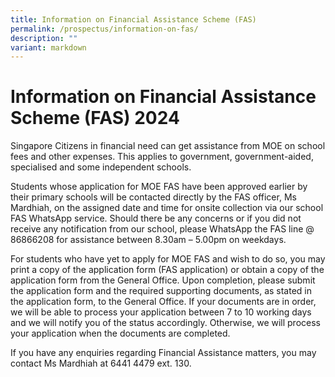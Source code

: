 ```yaml
---
title: Information on Financial Assistance Scheme (FAS)
permalink: /prospectus/information-on-fas/
description: ""
variant: markdown
---
```

Information on Financial Assistance Scheme (FAS) 2024
=====================================================

Singapore Citizens in financial need can get assistance from MOE on school fees and other expenses. This applies to government, government-aided, specialised and some independent schools. 

Students whose application for MOE FAS have been approved earlier by their primary schools will be contacted directly by the FAS officer, Ms Mardhiah, on the assigned date and time for onsite collection via our school FAS WhatsApp service.  Should there be any concerns or if you did not receive any notification from our school, please WhatsApp the FAS line @ 86866208 for assistance between 8.30am – 5.00pm on weekdays.

For students who have yet to apply for MOE FAS and wish to do so, you may print a copy of the application form (FAS application) or obtain a copy of the application form from the General Office. Upon completion, please submit the application form and the required supporting documents, as stated in the application form, to the General Office. If your documents are in order, we will be able to process your application between 7 to 10 working days and we will notify you of the status accordingly. Otherwise, we will process your application when the documents are completed. 

If you have any enquiries regarding Financial Assistance matters, you may contact Ms Mardhiah at 6441 4479 ext. 130.
